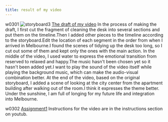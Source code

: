 ```yaml
---
title: result of my video
---
```

w0301
![storyboard3](/w01s1/storyboard3.jpg)
[The draft of my video](https://youtube.com/watch?v=p5ZX8S1yxI0&feature=shared)
In the process of making the draft, I first cut the fragment of cleaning the desk into several sections and put them on the timeline.Then I added other pieces to the timeline according to the storyboard.Edit the location of each segment in the order from when I arrived in Melbourne.I found the scenes of tidying up the desk too long, so I cut out some of them and kept only the ones with the main action.
In the middle of the video, I used water to express the emotional transition from reserved to relaxed and happy.The music hasn't been chosen yet so it hasn't been added yet.I want to play the sound of the video itself while playing the background music, which can make the audio-visual combination better.
At the end of the video, based on the original storyboard, I added a scene of looking at the city center from the apartment building after walking out of the room.I think it expresses the theme better. Under the sunshine, I am full of longing for my future life and integration into Melbourne.

w0302
[Assignment1](https://youtu.be/B3dTxzXWcfs?feature=shared)
Instructions for the video are in the instructions section on youtub.
